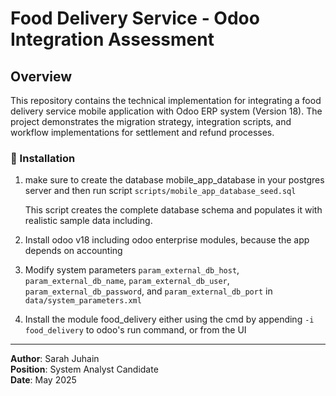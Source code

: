 # Food Delivery Service - Odoo Integration Assessment

## Overview

This repository contains the technical implementation for integrating a food delivery service mobile application with Odoo ERP system (Version 18). The project demonstrates the migration strategy, integration scripts, and workflow implementations for settlement and refund processes.


### 🔧 Installation

1. make sure to create the database mobile_app_database in your postgres server and then run script
   ```scripts/mobile_app_database_seed.sql```
   
   This script creates the complete database schema and populates it with realistic sample data including.

2. Install odoo v18 including odoo enterprise modules, because the app depends on accounting
3. Modify system parameters `param_external_db_host`, `param_external_db_name`, `param_external_db_user`, `param_external_db_password`, and `param_external_db_port` in `data/system_parameters.xml`
4. Install the module food_delivery either using the cmd by appending `-i food_delivery` to odoo's run command, or from the UI


---

**Author**: Sarah Juhain  
**Position**: System Analyst Candidate  
**Date**: May 2025  
